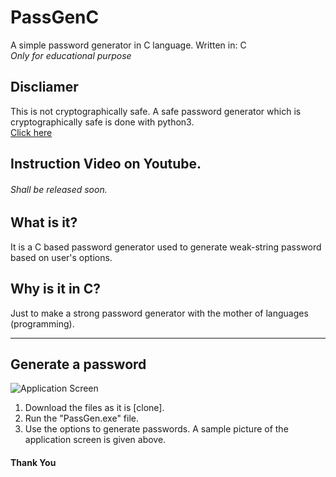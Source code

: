 # PassGenC
A simple password generator in C language.
Written in: C<br>
*Only for educational purpose*
## Discliamer
This is not cryptographically safe. A safe password generator which is cryptographically safe is done with python3.<br>
[Click here](https://github.com/abhishek-aar)
## Instruction Video on Youtube.
###### Shall be released soon.

## What is it?
It is a C based password generator used to generate weak-string password based on user's options.
## Why is it in C?
Just to make a strong password generator with the mother of languages (programming). 

----

## Generate a password
![Application Screen](https://raw.githubusercontent.com/arg-z/PassGenC/master/images/passgen%201.PNG)
1. Download the files as it is [clone].
2. Run the "PassGen.exe" file.
3. Use the options to generate passwords. A sample picture of the application screen is given above.<br>
#### Thank You

